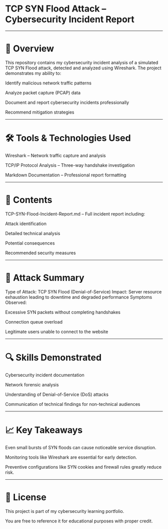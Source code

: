# TCP SYN Flood Attack – Cybersecurity Incident Report

---

# 📌 Overview
This repository contains my cybersecurity incident analysis of a simulated TCP SYN Flood attack, detected and analyzed using Wireshark.
The project demonstrates my ability to:

Identify malicious network traffic patterns

Analyze packet capture (PCAP) data

Document and report cybersecurity incidents professionally

Recommend mitigation strategies

---

# 🛠 Tools & Technologies Used
Wireshark – Network traffic capture and analysis

TCP/IP Protocol Analysis – Three-way handshake investigation

Markdown Documentation – Professional report formatting

---

# 📂 Contents
TCP-SYN-Flood-Incident-Report.md – Full incident report including:

Attack identification

Detailed technical analysis

Potential consequences

Recommended security measures

---

# 🚨 Attack Summary
Type of Attack: TCP SYN Flood (Denial-of-Service)
Impact: Server resource exhaustion leading to downtime and degraded performance
Symptoms Observed:

Excessive SYN packets without completing handshakes

Connection queue overload

Legitimate users unable to connect to the website

---

# 🔍 Skills Demonstrated
Cybersecurity incident documentation

Network forensic analysis

Understanding of Denial-of-Service (DoS) attacks

Communication of technical findings for non-technical audiences

---

# 📈 Key Takeaways
Even small bursts of SYN floods can cause noticeable service disruption.

Monitoring tools like Wireshark are essential for early detection.

Preventive configurations like SYN cookies and firewall rules greatly reduce risk.

---

# 📄 License
This project is part of my cybersecurity learning portfolio.

You are free to reference it for educational purposes with proper credit.

